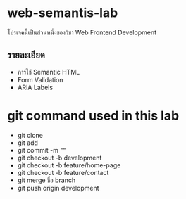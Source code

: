 # web-semantis-lab

โปรเจคนี้เป็นส่วนหนึ่งของวิชา Web Frontend Development

## รายละเอียด

- การใช้ Semantic HTML
- Form Validation
- ARIA Labels

# git command used in this lab

- git clone
- git add
- git commit -m ""
- git checkout -b development
- git checkout -b feature/home-page
- git checkout -b feature/contact
- git merge ชื่อ branch
- git push origin development
